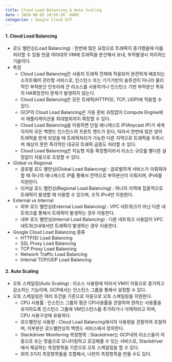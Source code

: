 ```yaml
---
title: Cloud Load Balancing & Auto Scaling
date : 2020-08-05 10:50:30 -0400
categories : Google Cloud GCP
---
```




#### 1. Cloud Load Balancing
* 로드 밸런싱(Load Balancing) : 한번에 많은 요청으로 트래픽이 증가했을때 이를 처리할 수 있을 만큼 여러대의 VM에 트래픽을 분산해서 보내, 부하발생시 처리하는 기술이다.
* 특징
    + Cloud Load Balancing은 사용자 트래픽 전체에 적용되어 완전하게 배포되는 소프트웨어 관리형 서비스로, 인스턴스 또는 기기기반의 솔루션이 아니라 물리적인 부하분산 인프라에 큰 리소스를 사용하거나 인스턴스 기반 부하분산 특유의 HA확장관리 문제가 발생하지 않는다.
    + Cloud Load Balancing은 모든 트래픽(HTTP(S), TCP, UDP)에 적용할 수 있다.
    + GCP의 Cloud Load Balancing은 가동 준비 과정없이 Compute Engine에서 애플리케이션을 최대범위까지 확장할 수 있다.
    + Cloud Load Balancing을 이용하면 단일 애니캐스트 IP(Anycast IP)가 세계 각지의 모든 백엔드 인스턴스의 프론트 엔드가 된다, 따라서 한번에 많은 양의 트래픽을 받게 되었을 때 트래픽처리가 가능한 다른 지역으로 트래픽을 우회시켜 예상치 못한 즉각적인 대규모 트래픽 급증도 처리할 수 있다.
    + Cloud Load Balancing은 지능형 자동 확장형이라서 리소스 규모를 별다른 설정없이 자동으로 조정할 수 있다.
* Global vs Regional
    + 글로벌 로드 밸런싱(Global Load Balancing) : 글로벌하게 서비스가 이뤄줘야할 때 하나의 애니캐스트 IP를 통해서 전역으로 부하분산이 이뤄지며, IPv6를 지원한다.
    + 리저널 로드 밸런싱(Regional Load Balancing) : 하나의 지역에 집중적으로 트래픽이 발생할 때 이용할 수 있으며, 오직 IPv4만 지원한다.
* External vs Internal
    + 외부 로드 밸런싱(External Load Balancing) : VPC 네트워크가 아닌 다른 네트워크를 통해서 트래픽이 발생하는 경우 이용한다.
    + 내부 로드 밸런싱(Internal Load Balancing) : 다른 네트워크 사용없이 VPC네트워크내에서만 트래픽이 발생하는 경우 이용한다.
* Google Cloud Load Balancing 종류
    + HTTP(S) Load Balancing
    + SSL Proxy Load Balancing
    + TCP Proxy Load Balancing
    + Network Traffic Load Balancing
    + Internal TCP/UDP Load Balancing



#### 2. Auto Scaling
* 오토 스케일링(Auto Scaling) : 리소스 사용량에 따라서 VM이 자동으로 증가하고 감소하는 기능이며, GCP에서는 인스턴스 그룹을 통해서 설정할 수 있다.
* 오토 스케일링은 여러 조건을 기준으로 자동으로 오토 스케일링을 지원한다.
    + CPU 사용률 : 인스턴스 그룹의 평균 CPI사용률을 관찰하여 원하는 사용률을 유지하도록 인스턴스 그룹에 VM인스턴스를 추가하거나 삭제하라고 하며, CPU 사용구성에 유용하다.
    + 로드밸런싱 사용량 : Cloud Load Balancing에서의 사용량을 관찰하여 조절하며, 이부분은 로드밸런싱의 백엔드 서비스에서 정의한다.
    + Stackdriver Monitoring 측정항목 : Stackdriver는 GCP내의 리소스들이 자동으로 또는 맞춤으로 모니터링하고 로깅해줄 수 있는 서비스로, Stackdriver에서 제공하는 측정항목을 기준으로 오토 스케일링을 할 수 있다.
    + 위의 3가지 측정항목들을 조합해서, 나만의 측정항목을 만들 수도 있다.
